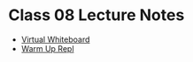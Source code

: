 # Class 08 Lecture Notes

* [Virtual Whiteboard](https://projects.invisionapp.com/freehand/document/PQAjRuRvI)
* [Warm Up Repl](https://replit.com/@JacobKnaack/WarmUp08)

